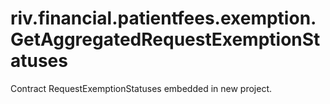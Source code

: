 # riv.financial.patientfees.exemption.GetAggregatedRequestExemptionStatuses
Contract RequestExemptionStatuses embedded in new project.
